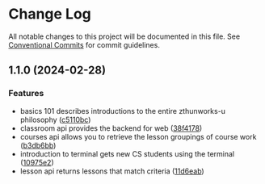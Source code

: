 # Change Log

All notable changes to this project will be documented in this file.
See [Conventional Commits](https://conventionalcommits.org) for commit guidelines.

## 1.1.0 (2024-02-28)


### Features

* basics 101 describes introductions to the entire zthunworks-u philosophy ([c5110bc](https://github.com/zthun/classroom/commit/c5110bcbe52642c438ba7e22ce7475cba2c6d384))
* classroom api provides the backend for web ([38f4178](https://github.com/zthun/classroom/commit/38f41784349b64a75512ff9713c8940ae0cd7828))
* courses api allows you to retrieve the lesson groupings of course work ([b3db6bb](https://github.com/zthun/classroom/commit/b3db6bb63e0ef175d09cdb9a38ecc60ca2191c75))
* introduction to terminal gets new CS students using the terminal ([10975e2](https://github.com/zthun/classroom/commit/10975e2b3c542fc499bcc4c30773245fbe04c840))
* lesson api returns lessons that match criteria ([11d6eab](https://github.com/zthun/classroom/commit/11d6eab7c03ee235efb3ad79be5d8e86d3bb3882))
